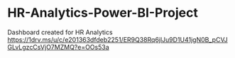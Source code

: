 # HR-Analytics-Power-BI-Project

Dashboard created for HR Analytics
https://1drv.ms/u/c/e201363dfdeb2251/ER9Q38Rq6jlJu9D1U41jgN0B_pCVJGLvLgzcCsVjO7MZMQ?e=OOs53a
